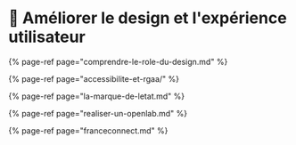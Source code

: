 # 💎 Améliorer le design et l'expérience utilisateur

{% page-ref page="comprendre-le-role-du-design.md" %}

{% page-ref page="accessibilite-et-rgaa/" %}

{% page-ref page="la-marque-de-letat.md" %}

{% page-ref page="realiser-un-openlab.md" %}

{% page-ref page="franceconnect.md" %}



